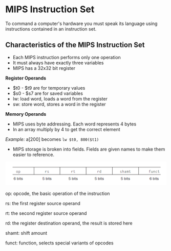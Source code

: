 # MIPS Instruction Set

To command a computer's hardware you must speak its language using instructions contained in an instruction set.


## Characteristics of the MIPS Instruction Set

- Each MIPS instruction performs only one operation
- It must always have exactly three variables
- MIPS has a 32x32 bit register

**Register Operands**
- $t0 - $t9 are for temporary values
- $s0 - $s7 are for saved variables
- lw: load word, loads a word from the register
- sw: store word, stores a word in the register

**Memory Operands**
- MIPS uses byte addressing. Each word represents 4 bytes
- In an array multiply by 4 to get the correct element

*Example:* a[200] becomes `lw $t0, 800($t1)`

- MIPS storage is broken into fields. Fields are given names to make them easier to reference.

<img src="/res/mipsfields.png" />

op: opcode, the basic operation of the instruction

rs: the first register source operand

rt: the second register source operand

rd: the register destination operand, the result is stored here

shamt: shift amount

funct: function, selects special variants of opcodes
